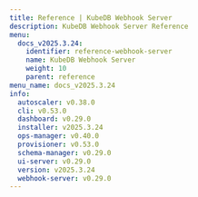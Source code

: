 ```yaml
---
title: Reference | KubeDB Webhook Server
description: KubeDB Webhook Server Reference
menu:
  docs_v2025.3.24:
    identifier: reference-webhook-server
    name: KubeDB Webhook Server
    weight: 10
    parent: reference
menu_name: docs_v2025.3.24
info:
  autoscaler: v0.38.0
  cli: v0.53.0
  dashboard: v0.29.0
  installer: v2025.3.24
  ops-manager: v0.40.0
  provisioner: v0.53.0
  schema-manager: v0.29.0
  ui-server: v0.29.0
  version: v2025.3.24
  webhook-server: v0.29.0
---
```


